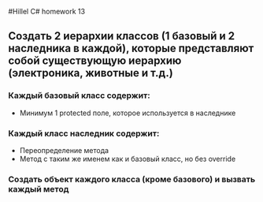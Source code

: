 #Hillel C# homework 13

## **Создать 2 иерархии классов (1 базовый и 2 наследника в каждой), которые представляют собой существующую иерархию (электроника, животные и т.д.)**



### **Каждый базовый класс содержит:**

- Минимум 1 protected поле, которое используется в наследнике
### **Каждый класс наследник содержит:**
- Переопределение метода
- Метод с таким же именем как и базовый класс, но без override

### **Создать объект каждого класса (кроме базового) и вызвать каждый метод**
